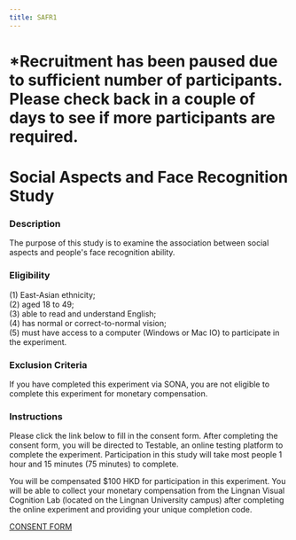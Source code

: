 ```yaml
---
title: SAFR1
---
```


# *Recruitment has been paused due to sufficient number of participants. Please check back in a couple of days to see if more participants are required.

# Social Aspects and Face Recognition Study

### Description
The purpose of this study is to examine the association between social aspects and people's face recognition ability.

### Eligibility
(1) East-Asian ethnicity;
<br>
(2) aged 18 to 49;
<br>
(3) able to read and understand English;
<br>
(4) has normal or correct-to-normal vision;
<br>
(5) must have access to a computer (Windows or Mac IO) to participate in the experiment.

### Exclusion Criteria

If you have completed this experiment via SONA, you are not eligible to complete this experiment for monetary compensation.

### Instructions
Please click the link below to fill in the consent form. After completing the consent form, you will be directed to Testable, an online testing platform to complete the experiment. Participation in this study will take most people 1 hour and 15 minutes (75 minutes) to complete.

You will be compensated $100 HKD for participation in this experiment. You will be able to collect your monetary compensation from the Lingnan Visual Cognition Lab (located on the Lingnan University campus) after completing the online experiment and providing your unique completion code.


[CONSENT FORM](https://forms.office.com/r/u45rE5TLM3)
